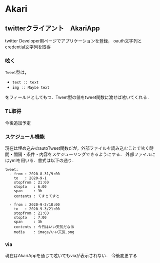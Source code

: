 # Akari

## twitterクライアント　AkariApp

twitter Developer用ページでアプリケーションを登録，
oauth文字列とcredential文字列を取得

### 呟く
```Tweet```型は，
- ```text :: text```
- ```img :: Maybe text```

をフィールドとしてもつ．Tweet型の値をtweet関数に渡せば呟いてくれる．

### TL取得
今後追加予定

### スケジュール機能
現在は埋め込みのautoTweet関数だが，外部ファイルを読み込むことで呟く時間・間隔・条件・内容をスケジューリングできるようにする．
外部ファイルにはymlを用いる．書式は以下の通り．

```
tweet:
  - from : 2020-8-31/9:00
    to   : 2020-9-1
    stopfrom : 21:00
    stopto   : 6:00
    span     : 3h
    contents : てすとてすと

  - from : 2020-9-2/10:00
    to   : 2020-9-3/21:00
    stopfrom : 21:00
    stopto   : 7:00
    span     : 3h
    contents : 今日はいい天気だなあ
    media    : image/いい天気.png
```

### via
現在はAkariAppを通じて呟いてもviaが表示されない．
今後変更する
